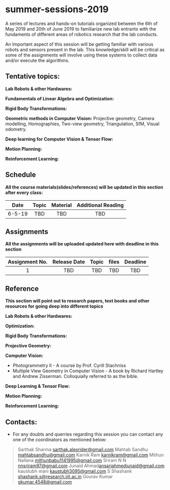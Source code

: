 # summer-sessions-2019

A series of lectures and hands-on tutorials organized between the 6th of May 2019 and 20th of June 2019 to familiarize new lab entrants with the fundaments of different areas of robotics research that the lab conducts.

An Important aspect of this session will be getting familiar with various robots and sensors present in the lab. This knowledge/skill will be critical as some of the assignments will involve using these systems to collect data and/or execute the algorithms.


## Tentative topics:

**Lab Robots & other Hardwares:**

**Fundamentals of Linear Algebra and Optimization:**

**Rigid Body Transformations:**

**Geometric methods in Computer Vision:** Projective geometry, Camera modelling, Homographies, Two-view geometry, Triangulation, SfM, Visual odometry.


**Deep learning for Computer Vision & Tensor Flow:**

**Motion Planning:**

**Reinforcement Learning:**




## Schedule
**All the course materials(slides/references) will be updated in this section after every class:**

|  Date  |       Topic       |        Material       |     Additional Reading     |
|:------:|:-----------------:|:---------------------:|:--------------------------:|
|6-5-19  | TBD               | TBD                   | TBD                        |



## Assignments
**All the assignments will be uploaded updated here with deadline in this section**

| Assignment No. | Release Date |       Topic      |       files        | Deadline|
|:--------------:|:------------:|:----------------:|:------------------:|:-------:|
| 1              | TBD          | TBD              | TBD                | TBD     |

## Reference
**This section will point out to research papers, text books and other resources for going deep into different topics**

**Lab Robots & other Hardwares:**

**Optimization:**

**Rigid Body Transformations:**

**Projective Geometry:**

**Computer Vision:**

* Photogrammetry II - A course by Prof. Cyrill Stachniss
* Multiple View Geometry in Computer Vision - A book by Richard Hartley and Andrew Zisserman. Colloquially referred to as the bible.

**Deep Learning & Tensor Flow:**

**Motion Planning:**

**Reinforcement Learning:**


## Contacts:
* For any doubts and querries regarding this session you can contact any one of the coordinators as mentioned below:
>Sarthak Sharma <sarthak.alexrider@gmail.com>
>Mahtab Sandhu <mahtabsandhu@gmail.com> 
>Karnik Ram <karnikram@gmail.com>
>Mithun Nallana <mithunbabu1141995@gmail.com>
>Sriram N N <nnsriram97@gmail.com> 
>Junaid Ahmad<ansariahmedjunaid@gmail.com> 
>kaustubh mani <kaustubh3095@gmail.com>
>S Shashank <shashank.s@research.iiit.ac.in>
>Gourav Kumar <gkumar.4548@gmail.com>